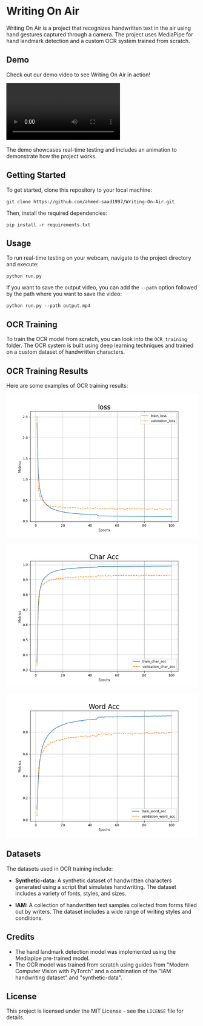 # Writing On Air

Writing On Air is a project that recognizes handwritten text in the air using hand gestures captured through a camera. The project uses MediaPipe for hand landmark detection and a custom OCR system trained from scratch.

## Demo

Check out our demo video to see Writing On Air in action!

![Demo Video](demo.mp4)

The demo showcases real-time testing and includes an animation to demonstrate how the project works.


## Getting Started

To get started, clone this repository to your local machine:

```
git clone https://github.com/ahmed-saad1997/Writing-On-Air.git
```

Then, install the required dependencies:

```
pip install -r requirements.txt
```

## Usage

To run real-time testing on your webcam, navigate to the project directory and execute:

```
python run.py
```

If you want to save the output video, you can add the `--path` option followed by the path where you want to save the video:

```
python run.py --path output.mp4
```

## OCR Training

To train the OCR model from scratch, you can look into the `OCR_training` folder. The OCR system is built using deep learning techniques and trained on a custom dataset of handwritten characters.

## OCR Training Results

Here are some examples of OCR training results:

![OCR Training Results 1](OCR_training/results/1.png)

![OCR Training Results 2](OCR_training/results/2.png)

![OCR Training Results 3](OCR_training/results/3.png)

## Datasets

The datasets used in OCR training include:

- **Synthetic-data:** A synthetic dataset of handwritten characters generated using a script that simulates handwriting. The dataset includes a variety of fonts, styles, and sizes.

- **IAM:** A collection of handwritten text samples collected from forms filled out by writers. The dataset includes a wide range of writing styles and conditions.

## Credits

- The hand landmark detection model was implemented using the Mediapipe pre-trained model.
- The OCR model was trained from scratch using guides from "Modern Computer Vision with PyTorch" and a combination of the "IAM handwriting dataset" and "synthetic-data".

## License

This project is licensed under the MIT License - see the `LICENSE` file for details.

